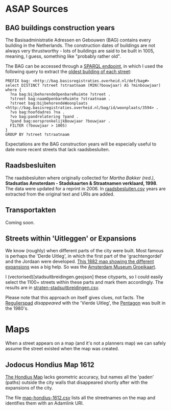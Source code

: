 # ASAP Sources

## BAG buildings construction years

The Basisadministratie Adressen en Gebouwen (BAG) contains every building in the Netherlands. The construction dates of buildings are not always very thrustworthy - lots of buildings are said to be built in 1005, meaning, I guess, something like "probably rather old".

The BAG can be accessed through a [SPARQL endpoint](https://data.pdok.nl/sparql#), in which I used the following query to extract the [oldest building of each street](BAG-oldest-building-of-street.csv):

```
PREFIX bag: <http://bag.basisregistraties.overheid.nl/def/bag#>
select DISTINCT ?street ?straatnaam (MIN(?bouwjaar) AS ?minbouwjaar)
where {
  ?na bag:bijbehorendeOpenbareRuimte ?street .
  ?street bag:naamOpenbareRuimte ?straatnaam .
  ?street bag:bijbehorendeWoonplaats <http://bag.basisregistraties.overheid.nl/bag/id/woonplaats/3594> .
  ?vo bag:hoofdadres ?na .
  ?vo bag:pandrelatering ?pand .
  ?pand bag:oorspronkelijkBouwjaar ?bouwjaar .
  FILTER (?bouwjaar > 1005)
}
GROUP BY ?street ?straatnaam
```
Expectations are the BAG construction years will be especially useful to date more recent streets that lack raadsbesluiten.


## Raadsbesluiten

The raadsbesluiten where originally collected for *Martha Bakker (red.)*, __Stadsatlas Amsterdam - Stadskaarten & Straatnamen verklaard, 1998__. The data were updated for a reprint in 2006. In [raadsbesluiten.csv](raadsbesluiten.csv) years are extracted from the original text and URIs are added.

## Transportakten

Coming soon.

## Streets within 'Uitleggen' or Expansions

We know (roughly) when different parts of the city were built. Most famous is perhaps the 'Derde Uitleg', in which the first part of the 'grachtengordel' and the Jordaan were developed. [This 1882 map showing the different expansions](https://beeldbank.amsterdam.nl/afbeelding/D10098000073) was a big help. So was the [Amsterdam Museum Groeikaart](https://hart.amsterdam/image/2017/5/17/2013_groeikaart_amsterdam_1000_2000.pdf).

I (vectorised)[stadsuitbreidingen.geojson] these cityparts, so I could easily select the 1100+ streets within these parts and mark them accordingly. The results are in [straten-stadsuitbreidingen.csv](straten-stadsuitbreidingen.csv).

Please note that this approach on itself gives clues, not facts. The [Regulierspad](https://adamlink.nl/geo/street/regulierspad/6962) *disappeared* with the 'Vierde Uitleg', the [Pentagon](https://adamlink.nl/geo/street/pentagon/3514) was built in the 1980's.

# Maps

When a street appears on a map (and it's not a planners map) we can safely assume the street existed when the map was created.

## Jodocus Hondius Map 1612

[The Hondius Map](https://beeldbank.amsterdam.nl/afbeelding/010001000605) lacks geometric accuracy, but names all the 'paden' (paths) outside the city walls that disappeared shortly after with the expansions of the city.

The file [map-hondius-1612.csv](map-hondius-1612.csv) lists all the streetnames on the map and identifies them with an Adamlink URI.


